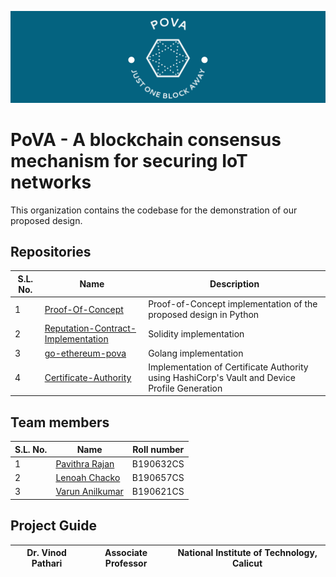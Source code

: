 ![header](https://github.com/PoVA-Consensus/.github/blob/main/profile/header.png)
# PoVA - A blockchain consensus mechanism for securing IoT networks

This organization contains the codebase for the demonstration of our proposed design.
## Repositories
|S.L. No.| Name | Description | 
| -------- | ----- |-------- | 
|1|[Proof-Of-Concept](https://github.com/PoVA-Consensus/Proof-Of-Concept)|Proof-of-Concept implementation of the proposed design in Python|
|2|[Reputation-Contract-Implementation](https://github.com/PoVA-Consensus/Reputation-Contract-Implementation)|Solidity implementation|
|3|[go-ethereum-pova](https://github.com/PoVA-Consensus/go-ethereum-pova)|Golang implementation|
|4|[Certificate-Authority](https://github.com/PoVA-Consensus/Certificate-Authority)|Implementation of Certificate Authority using HashiCorp's Vault and Device Profile Generation|

## Team members
|S.L. No.| Name | Roll number | 
| ----- | ----- | -------- | 
|1|[Pavithra Rajan](https://github.com/Pavithra-Rajan)|B190632CS|
|2|[Lenoah Chacko](https://github.com/lenoah-chacko)|B190657CS|
|3|[Varun Anilkumar](https://github.com/VarunAnilkumar)|B190621CS|

## Project Guide

|Dr. Vinod Pathari|Associate Professor|National Institute of Technology, Calicut|
| ----- | -- | -------- | 

